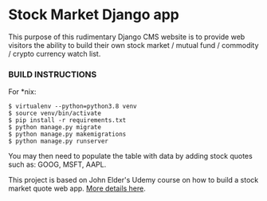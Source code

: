 # Stock Market Django app

This purpose of this rudimentary Django CMS website is to provide web visitors the ability to build their own stock market / mutual fund / commodity / crypto currency watch list.


### BUILD INSTRUCTIONS

For *nix:
```
$ virtualenv --python=python3.8 venv
$ source venv/bin/activate
$ pip install -r requirements.txt
$ python manage.py migrate
$ python manage.py makemigrations
$ python manage.py runserver
```
You may then need to populate the table with data by adding stock quotes such as: GOOG, MSFT, AAPL.

This project is based on John Elder's Udemy course on how to build a stock market quote web app. [More details here](https://www.udemy.com/course/build-a-stock-market-web-app-with-python-and-django/learn/lecture/15727744#overview).